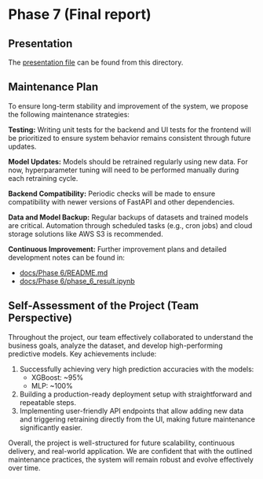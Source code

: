 # Phase 7 (Final report)

## Presentation
The [presentation file](./Presentation.pdf) can be found from this directory.

## Maintenance Plan
To ensure long-term stability and improvement of the system, we propose the following maintenance strategies:

**Testing:** Writing unit tests for the backend and UI tests for the frontend will be prioritized to ensure system behavior remains consistent through future updates.

**Model Updates:** Models should be retrained regularly using new data. For now, hyperparameter tuning will need to be performed manually during each retraining cycle.

**Backend Compatibility:** Periodic checks will be made to ensure compatibility with newer versions of FastAPI and other dependencies.

**Data and Model Backup:** Regular backups of datasets and trained models are critical. Automation through scheduled tasks (e.g., cron jobs) and cloud storage solutions like AWS S3 is recommended.

**Continuous Improvement:** Further improvement plans and detailed development notes can be found in:
- [docs/Phase 6/README.md](../Phase%206/README.md)
- [docs/Phase 6/phase_6_result.ipynb](../Phase%206/phase_6_result.ipynb)

## Self-Assessment of the Project (Team Perspective)
Throughout the project, our team effectively collaborated to understand the business goals, analyze the dataset, and develop high-performing predictive models.
Key achievements include:

1. Successfully achieving very high prediction accuracies with the models:
   - XGBoost: ~95%
   - MLP: ~100%
2. Building a production-ready deployment setup with straightforward and repeatable steps.
3. Implementing user-friendly API endpoints that allow adding new data and triggering retraining directly from the UI, making future maintenance significantly easier.

Overall, the project is well-structured for future scalability, continuous delivery, and real-world application. We are confident that with the outlined maintenance practices, the system will remain robust and evolve effectively over time.

